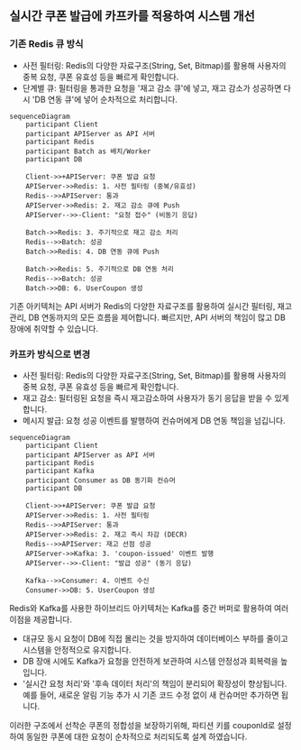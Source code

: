 ## 실시간 쿠폰 발급에 카프카를 적용하여 시스템 개선

### 기존 Redis 큐 방식
- 사전 필터링: Redis의 다양한 자료구조(String, Set, Bitmap)를 활용해 사용자의 중복 요청, 쿠폰 유효성 등을 빠르게 확인합니다.
- 단계별 큐: 필터링을 통과한 요청을 '재고 감소 큐'에 넣고, 재고 감소가 성공하면 다시 'DB 연동 큐'에 넣어 순차적으로 처리합니다.

```mermaid
sequenceDiagram
    participant Client
    participant APIServer as API 서버
    participant Redis
    participant Batch as 배치/Worker
    participant DB

    Client->>+APIServer: 쿠폰 발급 요청
    APIServer->>Redis: 1. 사전 필터링 (중복/유효성)
    Redis-->>APIServer: 통과
    APIServer->>Redis: 2. 재고 감소 큐에 Push
    APIServer-->>-Client: "요청 접수" (비동기 응답)

    Batch->>Redis: 3. 주기적으로 재고 감소 처리
    Redis-->>Batch: 성공
    Batch->>Redis: 4. DB 연동 큐에 Push

    Batch->>Redis: 5. 주기적으로 DB 연동 처리
    Redis-->>Batch: 성공
    Batch->>DB: 6. UserCoupon 생성
```
기존 아키텍처는 API 서버가 Redis의 다양한 자료구조를 활용하여 실시간 필터링, 재고 관리, DB 연동까지의 모든 흐름을 제어합니다. 빠르지만, API 서버의 책임이 많고 DB 장애에 취약할 수 있습니다.

### 카프카 방식으로 변경

- 사전 필터링: Redis의 다양한 자료구조(String, Set, Bitmap)를 활용해 사용자의 중복 요청, 쿠폰 유효성 등을 빠르게 확인합니다.
- 재고 감소: 필터링된 요청을 즉시 재고감소하여 사용자가 동기 응답을 받을 수 있게 합니다.
- 메시지 발급: 요청 성공 이벤트를 발행하여 컨슈머에게 DB 연동 책임을 넘깁니다.

```mermaid
sequenceDiagram
    participant Client
    participant APIServer as API 서버
    participant Redis
    participant Kafka
    participant Consumer as DB 동기화 컨슈머
    participant DB

    Client->>+APIServer: 쿠폰 발급 요청
    APIServer->>Redis: 1. 사전 필터링
    Redis-->>APIServer: 통과
    APIServer->>Redis: 2. 재고 즉시 차감 (DECR)
    Redis-->>APIServer: 재고 선점 성공
    APIServer->>Kafka: 3. 'coupon-issued' 이벤트 발행
    APIServer-->>-Client: "발급 성공" (동기 응답)

    Kafka-->>Consumer: 4. 이벤트 수신
    Consumer->>DB: 5. UserCoupon 생성
```

Redis와 Kafka를 사용한 하이브리드 아키텍처는 Kafka를 중간 버퍼로 활용하여 여러 이점을 제공합니다.
- 대규모 동시 요청이 DB에 직접 몰리는 것을 방지하여 데이터베이스 부하를 줄이고 시스템을 안정적으로 유지합니다.
- DB 장애 시에도 Kafka가 요청을 안전하게 보관하여 시스템 안정성과 회복력을 높입니다.
- '실시간 요청 처리'와 '후속 데이터 처리'의 책임이 분리되어 확장성이 향상됩니다. 예를 들어, 새로운 알림 기능 추가 시 기존 코드 수정 없이 새 컨슈머만 추가하면 됩니다.

이러한 구조에서 선착순 쿠폰의 정합성을 보장하기위해, 파티션 키를 couponId로 설정하여 동일한 쿠폰에 대한 요청이 순차적으로 처리되도록 설계 하였습니다.